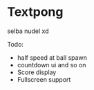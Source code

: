 # Textpong
selba nudel xd

Todo:
- half speed at ball spawn
- countdown ui and so on
- Score display
- Fullscreen support
